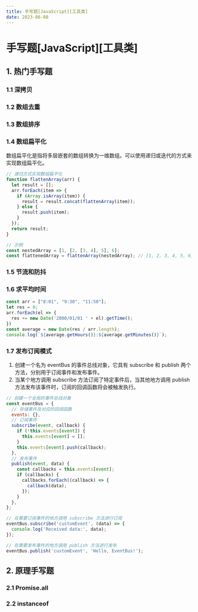 ```yaml
---
title: 手写题[JavaScript][工具类]
date: 2023-06-08
---
```


# 手写题[JavaScript][工具类]



## 1. 热门手写题

### 1.1 深拷贝





### 1.2 数组去重





### 1.3 数组排序





### 1.4 数组扁平化

数组扁平化是指将多层嵌套的数组转换为一维数组。可以使用递归或迭代的方式来实现数组扁平化。

```javascript
// 递归方式实现数组扁平化
function flattenArray(arr) {
  let result = [];
  arr.forEach(item => {
    if (Array.isArray(item)) {
      result = result.concat(flattenArray(item));
    } else {
      result.push(item);
    }
  });
  return result;
}

// 示例
const nestedArray = [1, [2, [3, 4], 5], 6];
const flattenedArray = flattenArray(nestedArray); // [1, 2, 3, 4, 5, 6]
```



### 1.5 节流和防抖





### 1.6 求平均时间

```javascript
const arr = ["8:01", "9:30", "11:50"];
let res = 0;
arr.forEach(el => {
  res += new Date('2000/01/01 ' + el).getTime();
})
const average = new Date(res / arr.length);
console.log(`${average.getHours()}:${average.getMinutes()}`);
```



### 1.7 发布订阅模式

1. 创建一个名为 eventBus 的事件总线对象，它具有 subscribe 和 publish 两个方法，分别用于订阅事件和发布事件。
2. 当某个地方调用 subscribe 方法订阅了特定事件后，当其他地方调用 publish 方法发布该事件时，订阅的回调函数将会被触发执行。

```javascript
// 创建一个全局的事件总线对象
const eventBus = {
  // 存储事件及对应的回调函数
  events: {},
  // 订阅事件
  subscribe(event, callback) {
    if (!this.events[event]) {
      this.events[event] = [];
    }
    this.events[event].push(callback);
  },
  // 发布事件
  publish(event, data) {
    const callbacks = this.events[event];
    if (callbacks) {
      callbacks.forEach((callback) => {
        callback(data);
      });
    }
  },
};

// 在需要订阅事件的地方调用 subscribe 方法进行订阅
eventBus.subscribe('customEvent', (data) => {
  console.log('Received data:', data);
});

// 在需要发布事件的地方调用 publish 方法进行发布
eventBus.publish('customEvent', 'Hello, EventBus!');
```



## 2. 原理手写题

### 2.1 Promise.all





### 2.2 instanceof



